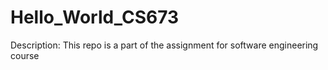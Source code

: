 # Hello_World_CS673

Description: This repo is a part of the assignment for software engineering course
